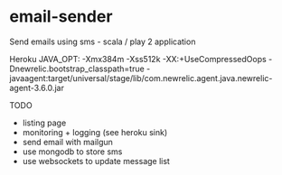 email-sender
============

Send emails using sms - scala / play 2 application


Heroku JAVA_OPT: 
-Xmx384m -Xss512k -XX:+UseCompressedOops -Dnewrelic.bootstrap_classpath=true -javaagent:target/universal/stage/lib/com.newrelic.agent.java.newrelic-agent-3.6.0.jar



TODO 
 - listing page
 - monitoring + logging (see heroku sink)
 - send email with mailgun
 - use mongodb to store sms
 - use websockets to update message list
